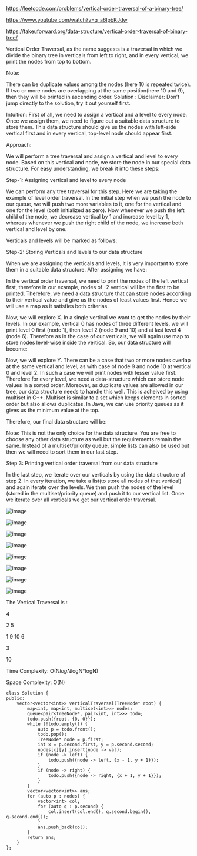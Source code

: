 https://leetcode.com/problems/vertical-order-traversal-of-a-binary-tree/

https://www.youtube.com/watch?v=q_a6lpbKJdw

https://takeuforward.org/data-structure/vertical-order-traversal-of-binary-tree/


Vertical Order Traversal, as the name suggests is a traversal in which we divide the binary tree in verticals from left to right, and in every vertical, we print the nodes from top to bottom.



Note:

There can be duplicate values among the nodes (here 10 is repeated twice).
If two or more nodes are overlapping at the same position(here 10 and 9), then they will be printed in ascending order. 
Solution :
Disclaimer: Don’t jump directly to the solution, try it out yourself first.

Intuition: First of all, we need to assign a vertical and a level to every node. Once we assign them, we need to figure out a suitable data structure to store them. This data structure should give us the nodes with left-side vertical first and in every vertical, top-level node should appear first.

Approach: 

We will perform a tree traversal and assign a vertical and level to every node. Based on this vertical and node, we store the node in our special data structure. For easy understanding, we break it into these steps:

Step-1: Assigning vertical and level to every node

We can perform any tree traversal for this step. Here we are taking the example of level order traversal. In the initial step when we push the node to our queue, we will push two more variables to it, one for the vertical and one for the level (both initialized as zero). Now whenever we push the left child of the node, we decrease vertical by 1 and increase level by 1, whereas whenever we push the right child of the node, we increase both vertical and level by one.



Verticals and levels will be marked as follows:



Step-2: Storing Verticals and levels to our data structure

When we are assigning the verticals and levels, it is very important to store them in a suitable data structure. After assigning we have:



In the vertical order traversal, we need to print the nodes of the left vertical first, therefore in our example, nodes of -2 vertical will be the first to  be printed. Therefore, we need a data structure that can store nodes according to their vertical value and give us the nodes of least values first. Hence we will use a map as it satisfies both criterias.



Now, we will explore X. In a single vertical we want to get the nodes by their levels. In our example, vertical 0 has nodes of three different levels, we will print level 0 first (node 1), then level 2 (node 9 and 10) and at last level 4 (node 6). Therefore as in the case of our verticals, we will again use map to store nodes level-wise inside the vertical. So, our data structure will become:



Now, we will explore Y. There can be a case that two or more nodes overlap at the same vertical and level, as with case of node 9 and node 10 at vertical 0 and level 2. In such a case we will print nodes with lesser value first. Therefore for every level, we need a data-structure which can store node values in a sorted order. Moreover, as duplicate values are allowed in our tree, our data structure needs to handle this well. This is acheived by using multiset in C++. Multiset is similar to a set which keeps elements in sorted order but also allows duplicates. In Java, we can use priority queues as it gives us the minimum value at the top.

Therefore, our final data structure will be:



Note: This is not the only choice for the data structure. You are free to choose any other data structure as well but the requirements remain the same. Instead of a multiset/priority queue, simple lists can also be used but then we will need to sort them in our last step.

Step 3: Printing vertical order traversal from our data structure

In the last step, we iterate over our verticals by using the data structure of step 2. In every iteration, we take a list(to store all nodes of that vertical) and again iterate over the levels. We then push the nodes of the level (stored in the multiset/priority queue) and push it to our vertical list. Once we iterate over all verticals we get our vertical order traversal.


![image](https://user-images.githubusercontent.com/53824950/158046885-8eb24f9c-f379-4f1c-82d1-081f80f716e2.png)

![image](https://user-images.githubusercontent.com/53824950/158046888-27f13543-af00-4b4f-8224-a316e7d43d52.png)

![image](https://user-images.githubusercontent.com/53824950/158046889-b16cbd2a-e7e6-4208-bb0d-795e80dd6740.png)

![image](https://user-images.githubusercontent.com/53824950/158046891-6361e753-f8dd-40b1-b457-b161f763c9dd.png)

![image](https://user-images.githubusercontent.com/53824950/158046900-44d3b723-ae24-4c05-8e75-d8fdf957c815.png)

![image](https://user-images.githubusercontent.com/53824950/158046902-91adb616-aa76-48bf-a461-631f11eec1e2.png)

![image](https://user-images.githubusercontent.com/53824950/158046905-05fea0e8-4df7-4806-bff1-7d6e9cd8dc61.png)

![image](https://user-images.githubusercontent.com/53824950/158046912-f00ecfbf-e208-4b51-a685-4f0b0bf4b6fb.png)

The Vertical Traversal is : 

4 

2 5 

1 9 10 6 

3 

10 

Time Complexity: O(N*logN*logN*logN)

Space Complexity: O(N)

```
class Solution {
public:
    vector<vector<int>> verticalTraversal(TreeNode* root) {
        map<int, map<int, multiset<int>>> nodes;
        queue<pair<TreeNode*, pair<int, int>>> todo;
        todo.push({root, {0, 0}});
        while (!todo.empty()) {
            auto p = todo.front();
            todo.pop();
            TreeNode* node = p.first;
            int x = p.second.first, y = p.second.second;
            nodes[x][y].insert(node -> val);
            if (node -> left) {
                todo.push({node -> left, {x - 1, y + 1}});
            }
            if (node -> right) {
                todo.push({node -> right, {x + 1, y + 1}});
            }
        }
        vector<vector<int>> ans;
        for (auto p : nodes) {
            vector<int> col;
            for (auto q : p.second) {
                col.insert(col.end(), q.second.begin(), q.second.end());
            }
            ans.push_back(col);
        }
        return ans;
    }
};
```
